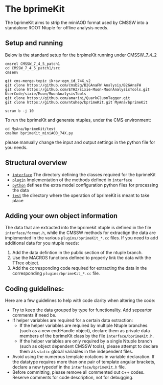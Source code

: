 # The bprimeKit

The bprimeKit aims to strip the miniAOD format used by CMSSW into a standalone ROOT Ntuple for offline analysis needs. 

## Setup and running
Below is the standard setup for the brpimeKit running under CMSSW_7_4_2 
```
cmsrel CMSSW_7_4_5_patch1
cd CMSSW_7_4_5_patch1/src
cmsenv 

git cms-merge-topic ikrav:egm_id_74X_v2
git clone https://github.com/cmsb2g/B2GAnaFW Analysis/B2GAnaFW 
git clone https://github.com/ETHZ/sixie-Muon-MuonAnalysisTools.git UserCode/sixie/Muon/MuonAnalysisTools
git clone https://github.com/amarini/QuarkGluonTagger.git
git clone https://github.com/ntuhep/bprimeKit.git MyAna/bprimeKit

scram b -j 10
```
To run the bprimeKit and generate ntuples, under the CMS environment:
```
cd MyAna/bprimeKit/test
cmsRun bprimeKit_miniAOD_74X.py  
```
please manually change the input and output settings in the python file for you needs.


## Structural overview

  * [`interface`](interface/) The directory defining the classes required for the bprimeKit
  * [`plugin`](plugins/) Implementation of the methods defined in `interface`
  * [`python`](python/) defines the extra model configuration python files for processing the data
  * [`test`](test/) the directory where the operation of bprimeKit is meant to take place
  

## Adding your own object information
The data that are extracted into the bprimekit ntuple is defined in the file `interface/format.h`, while the CMSSW methods for extractign the data are implemented in the various `plugins/bprimeKit_*.cc` files. If you need to add additional data for you ntuple needs:

1. Add the data defintion in the public section of the ntuple branch.
2. Use the MACROS functions defined to properly link the data with the TTree object. 
3. Add the corresponding code required for extracting the data in the corresponding `plugins/bprimeKit_*.cc` file. 



## Coding guidelines:
Here are a few guidelines to help with code clarity when altering the code:

- Try to keep the data grouped by type for functionality. Add sepeartor comments if need be.
- If helper variables are required for a certain data extraction:
  - If the helper variables are required by multiple Ntuple branches (such as a new end:Handle object), declare them as private data members of the bprimeKit class by the file `interface/bprimeKit.h`.
  - If the helper variables are only required by a single Ntuple branch (such as object dependent CMSSW tools), please attempt to declare them as ``static`` global variables in the independent files.
- Avoid using the numerous template notations in variable declaration. If the datatype requires more than one pair of template angular brackets, declare a new typedef in the `interface/bprimeKit.h` file. 
- Before committing, please remove all commented out c++ codes. Reserve comments for code description, not for debugging. 
